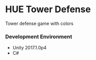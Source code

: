 # HUE Tower Defense

Tower defense game with colors

### Development Environment

- Unity 2017.1.0p4
- C#
